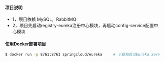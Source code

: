 #### 项目说明
 - 1，项目依赖 MySQL，RabbitMQ
 - 2，项目先启动registry-eureka注册中心模块，再启动config-service配置中心模块
 
#### 使用Docker部署项目
```bash
$ docker run -p 8761:8761 springcloud/eureka     # 下载和启动Eureka Server镜像
```